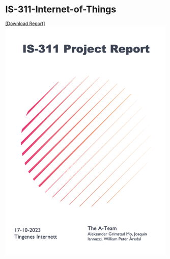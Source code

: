 # IS-311-Internet-of-Things

[[Download Report]](IS-311%20Project%20Report.pdf)
![Report Front Page](Report_Front_Page.png)